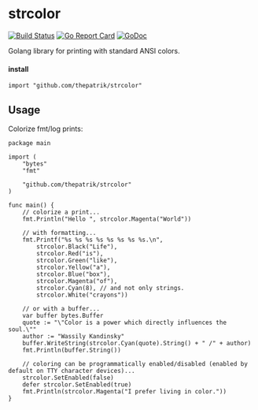 # strcolor
[![Build Status](https://travis-ci.org/thepatrik/strcolor.svg?branch=master)](https://travis-ci.org/thepatrik/strcolor) [![Go Report Card](https://goreportcard.com/badge/github.com/thepatrik/strcolor)](https://goreportcard.com/report/github.com/thepatrik/strcolor) [![GoDoc](https://godoc.org/github.com/thepatrik/strcolor?status.svg)](https://godoc.org/github.com/thepatrik/strcolor)

Golang library for printing with standard ANSI colors.

#### install
```Golang
import "github.com/thepatrik/strcolor"
```

## Usage

Colorize fmt/log prints:
```Golang
package main

import (
	"bytes"
	"fmt"

	"github.com/thepatrik/strcolor"
)

func main() {
	// colorize a print...
	fmt.Println("Hello ", strcolor.Magenta("World"))

	// with formatting...
	fmt.Printf("%s %s %s %s %s %s %s %s.\n",
		strcolor.Black("Life"),
		strcolor.Red("is"),
		strcolor.Green("like"),
		strcolor.Yellow("a"),
		strcolor.Blue("box"),
		strcolor.Magenta("of"),
		strcolor.Cyan(8), // and not only strings.
		strcolor.White("crayons"))

	// or with a buffer...
	var buffer bytes.Buffer
	quote := "\"Color is a power which directly influences the soul.\""
	author := "Wassily Kandinsky"
	buffer.WriteString(strcolor.Cyan(quote).String() + " /" + author)
	fmt.Println(buffer.String())

	// coloring can be programmatically enabled/disabled (enabled by default on TTY character devices)...
	strcolor.SetEnabled(false)
	defer strcolor.SetEnabled(true)
	fmt.Println(strcolor.Magenta("I prefer living in color."))
}
```
